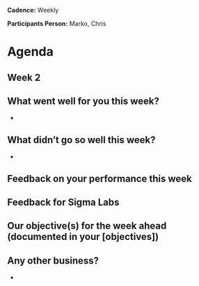 __Cadence:__ Weekly

__Participants Person:__ Marko, Chris


# Agenda

## Week 2

What went well for you this week?
- 
- 

What didn’t go so well this week?
- 
- 

Feedback on your performance this week
- 

Feedback for Sigma Labs
- 

Our objective(s) for the week ahead (documented in your [objectives]) 
- 

Any other business?
- 
- 